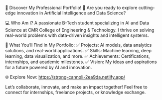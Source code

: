 

🌟 Discover My Professional Portfolio! 🚀
Are you ready to explore cutting-edge innovation in Artificial Intelligence and Data Science?

💻 Who Am I?
A passionate B-Tech student specializing in AI and Data Science at CMR College of Engineering & Technology. I thrive on solving real-world problems with data-driven insights and intelligent systems.

🔗 What You’ll Find in My Portfolio:
✅ Projects: AI models, data analytics solutions, and real-world applications.
✅ Skills: Machine learning, deep learning, data visualization, and more.
✅ Achievements: Certifications, internships, and academic milestones.
✅ Vision: My ideas and aspirations for a future powered by AI and innovation.

🌐 Explore Now:
https://strong-cannoli-2ea9da.netlify.app/


Let’s collaborate, innovate, and make an impact together! Feel free to connect for internships, freelance projects, or knowledge exchange.

